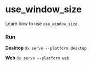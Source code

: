 # use_window_size

Learn how to use `use_window_size`.


### Run

**Desktop**
```dx serve --platform desktop```

**Web**
```dx serve --platform web```